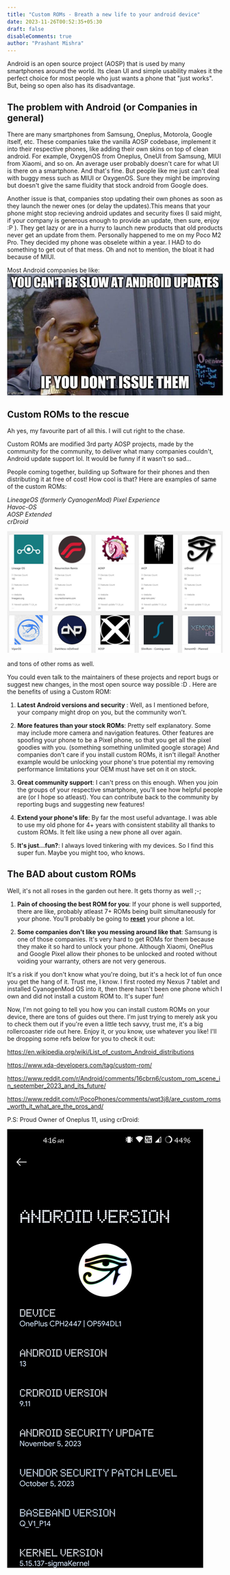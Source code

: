 ```yaml
---
title: "Custom ROMs - Breath a new life to your android device"
date: 2023-11-26T00:52:35+05:30
draft: false
disableComments: true
author: "Prashant Mishra"
---
```


Android is an open source project (AOSP) that is used by many smartphones around the world. Its clean UI and simple usability makes it the perfect choice for most people who just wants a phone that "just works". But, being so open also has its disadvantage.

## The problem with Android (or Companies in general)

There are many smartphones from Samsung, Oneplus, Motorola, Google itself, etc. These companies take the vanilla AOSP codebase, implement it into their respective phones, like adding their own skins on top of clean android. 
For example, OxygenOS from Oneplus, OneUI from Samsung, MIUI from Xiaomi, and so on. An average user probably doesn't care for what UI is there on a smartphone. And that's fine. But people like me just can't deal with buggy mess such as MIUI or OxygenOS. Sure they might be improving but doesn't give the same fluidity that stock android from Google does.

Another issue is that, companies stop updating their own phones as soon as they launch the newer ones (or delay the updates).This means that your phone might stop recieving android updates and security fixes (I said might, if your company is generous enough to provide an update, then sure, enjoy :P ). They get lazy or are in a hurry to launch new products that old products never get an update from them. Personally happened to me on my Poco M2 Pro. They decided my phone was obselete within a year. I HAD to do something to get out of that mess. Oh and not to mention, the bloat it had because of MIUI.


Most Android companies be like:
![Alt text](image.png)

## Custom ROMs to the rescue

Ah yes, my favourite part of all this. I will cut right to the chase.

Custom ROMs are modified 3rd party AOSP projects, made by the community for the community, to deliver what many companies couldn't, Android update support lol. It would be funny if it wasn't so sad...

People coming together, building up Software for their phones and then distributing it at free of cost! How cool is that? Here are examples of same of the custom ROMs: 

*LineageOS (formerly CyanogenMod)
Pixel Experience \
Havoc-OS \
AOSP Extended \
crDroid*

![Alt text](image-1.png)

and tons of other roms as well.

You could even talk to the maintainers of these projects and report bugs or suggest new changes, in the most open source way possible :D . Here are the benefits of using a Custom ROM:

1. **Latest Android versions and security** : Well, as I mentioned before, your company might drop on you, but the community won't.

2. **More features than your stock ROMs**: Pretty self explanatory. Some may include more camera and navigation features. Other features are spoofing your phone to be a Pixel phone, so that you get all the pixel goodies with you. (something something unlimited google storage) And companies don't care if you install custom ROMs, it isn't illegal! Another example would be unlocking your phone's true potential my removing performance limitations your OEM must  have set on it on stock.

3. **Great community support**: I can't press on this enough. When you join the groups of your respective smartphone, you'll see how helpful people are (or I hope so atleast). You can contribute back to the community by reporting bugs and suggesting new features!

4. **Extend your phone's life**: By far the most useful advantage. I was able to use my old phone for 4+ years with consistent stability all thanks to custom ROMs. It felt like using a new phone all over again.

5. **It's just...fun?**: I always loved tinkering with my devices. So I find this super fun. Maybe you might too, who knows.

## The BAD about custom ROMs

Well, it's not all roses in the garden out here. It gets thorny as well ;-; 

1. **Pain of choosing the best ROM for you**: If your phone is well supported, there are like, probably atleast 7+ ROMs being built simultaneously for your phone. You'll probably be going to <u>**reset**</u> your phone a lot.

2. **Some companies don't like you messing around like that**: Samsung is one of those companies. It's very hard to get ROMs for them because they make it so hard to unlock your phone. Although Xiaomi, OnePlus and Google Pixel allow their phones to be unlocked and rooted without voiding your warranty, others are not very generous.


It's a risk if you don't know what you're doing, but it's a heck lot of fun once you get the hang of it. Trust me, I know. I first rooted my Nexus 7 tablet and installed CyanogenMod OS into it, then there hasn't been one phone which I own and did not install a custom ROM to. It's super fun!



Now, I'm not going to tell you how you can install custom ROMs on your device, there are tons of guides out there. I'm just trying to merely ask you to check them out if you're even a little tech savvy, trust me, it's a big rollercoaster ride out here. Enjoy it, or you know, use whatever you like! I'll be dropping some refs below for you to check it out:

https://en.wikipedia.org/wiki/List_of_custom_Android_distributions

https://www.xda-developers.com/tag/custom-rom/

https://www.reddit.com/r/Android/comments/16cbrn6/custom_rom_scene_in_september_2023_and_its_future/

https://www.reddit.com/r/PocoPhones/comments/wqt3j8/are_custom_roms_worth_it_what_are_the_pros_and/

P.S: Proud Owner of Oneplus 11, using crDroid:

![Alt text](<op11.jpeg>)  